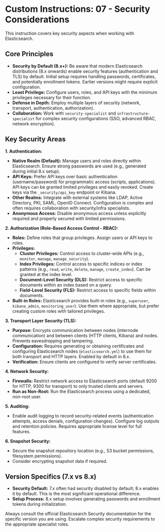# Custom Instructions: 07 - Security Considerations

This instruction covers key security aspects when working with Elasticsearch.

## Core Principles

*   **Security by Default (8.x+):** Be aware that modern Elasticsearch distributions (8.x onwards) enable security features (authentication and TLS) by default. Initial setup requires handling passwords, certificates, and potentially enrollment tokens. Earlier versions might require explicit configuration.
*   **Least Privilege:** Configure users, roles, and API keys with the minimum privileges necessary for their function.
*   **Defense in Depth:** Employ multiple layers of security (network, transport, authentication, authorization).
*   **Collaboration:** Work with `security-specialist` and `infrastructure-specialist` for complex security configurations (SSO, advanced RBAC, network encryption).

## Key Security Areas

**1. Authentication:**
*   **Native Realm (Default):** Manage users and roles directly within Elasticsearch. Ensure strong passwords are used (e.g., generated during initial 8.x setup).
*   **API Keys:** Prefer API keys over basic authentication (username/password) for programmatic access (scripts, applications). API keys can be granted limited privileges and easily revoked. Create keys via the `_security/api_key` endpoint or Kibana.
*   **Other Realms:** Integrate with external systems like LDAP, Active Directory, PKI, SAML, OpenID Connect. Configuration is complex and often requires collaboration with security/infra specialists.
*   **Anonymous Access:** Disable anonymous access unless explicitly required and properly secured with limited permissions.

**2. Authorization (Role-Based Access Control - RBAC):**
*   **Roles:** Define roles that group privileges. Assign users or API keys to roles.
*   **Privileges:**
    *   **Cluster Privileges:** Control access to cluster-wide APIs (e.g., `monitor`, `manage`, `manage_security`).
    *   **Index Privileges:** Control access to specific indices or index patterns (e.g., `read`, `write`, `delete`, `manage`, `create_index`). Can be granted at the index level.
    *   **Document-Level Security (DLS):** Restrict access to specific documents within an index based on a query.
    *   **Field-Level Security (FLS):** Restrict access to specific fields within documents.
*   **Built-in Roles:** Elasticsearch provides built-in roles (e.g., `superuser`, `kibana_admin`, `monitoring_user`). Use them where appropriate, but prefer creating custom roles with tailored privileges.

**3. Transport Layer Security (TLS):**
*   **Purpose:** Encrypts communication between nodes (internode communication) and between clients (HTTP clients, Kibana) and nodes. Prevents eavesdropping and tampering.
*   **Configuration:** Requires generating or obtaining certificates and configuring Elasticsearch nodes (`elasticsearch.yml`) to use them for both transport and HTTP layers. Enabled by default in 8.x.
*   **Verification:** Ensure clients are configured to verify server certificates.

**4. Network Security:**
*   **Firewalls:** Restrict network access to Elasticsearch ports (default 9200 for HTTP, 9300 for transport) to only trusted clients and servers.
*   **Run as Non-Root:** Run the Elasticsearch process using a dedicated, non-root user.

**5. Auditing:**
*   Enable audit logging to record security-related events (authentication attempts, access denials, configuration changes). Configure log outputs and retention policies. Requires appropriate license level for full features.

**6. Snapshot Security:**
*   Secure the snapshot repository location (e.g., S3 bucket permissions, filesystem permissions).
*   Consider encrypting snapshot data if required.

## Version Specifics (7.x vs 8.x)

*   **Security Default:** 7.x often had security disabled by default; 8.x enables it by default. This is the most significant operational difference.
*   **Setup Process:** 8.x setup involves generating passwords and enrollment tokens during initialization.

Always consult the official Elasticsearch Security documentation for the specific version you are using. Escalate complex security requirements to the appropriate specialist roles.